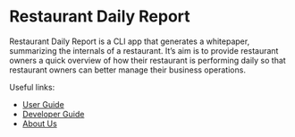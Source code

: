 # Restaurant Daily Report

Restaurant Daily Report is a CLI app that generates a whitepaper, 
summarizing the internals of a restaurant. It’s aim is to provide 
restaurant owners a quick overview of how their restaurant is performing 
daily so that restaurant owners can better manage their business operations.

Useful links:
* [User Guide](UserGuide.md)
* [Developer Guide](DeveloperGuide.md)
* [About Us](AboutUs.md)
